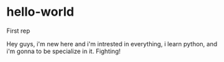 # hello-world
First rep


Hey guys, i'm new here and i'm intrested in everything,
i learn python, and i'm gonna to be specialize in it.
Fighting!
